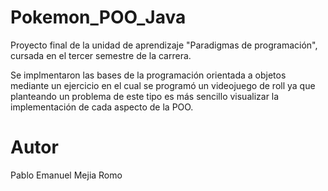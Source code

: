 # Pokemon_POO_Java
Proyecto final de la unidad de aprendizaje "Paradigmas de programación", cursada en el tercer semestre de la carrera.

Se implmentaron las bases de la programación orientada a objetos mediante un ejercicio en el cual se programó un videojuego de roll ya que planteando un problema de este tipo es más sencillo visualizar la implementación de cada aspecto de la POO.

# Autor
Pablo Emanuel Mejia Romo
